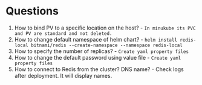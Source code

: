 # Questions

1. How to bind PV to a specific location on the host? - `In minukube its PVC and PV are standard and not deleted.`
2. How to change default namespace of helm chart? - `helm install redis-local bitnami/redis --create-namespace --namespace redis-local`
3. How to specify the number of replicas? - `Create yaml property files`
4. How to change the default password using value file - `Create yaml property files`
5. How to connect to Redis from the cluster? DNS name? - Check logs after deployment. It will display names.